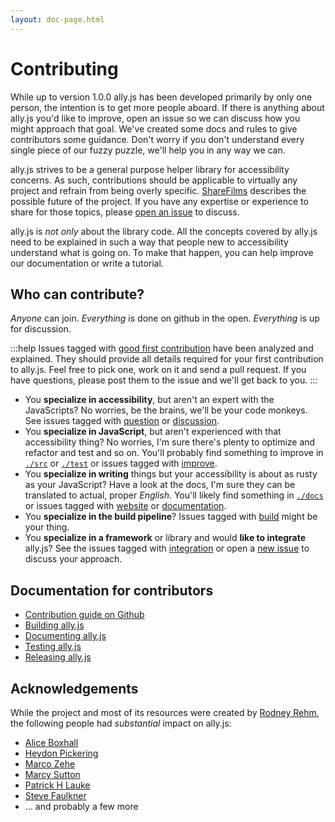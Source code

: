 ```yaml
---
layout: doc-page.html
---
```


# Contributing

While up to version 1.0.0 ally.js has been developed primarily by only one person, the intention is to get more people aboard. If there is anything about ally.js you'd like to improve, open an issue so we can discuss how you might approach that goal. We've created some docs and rules to give contributors some guidance. Don't worry if you don't understand every single piece of our fuzzy puzzle, we'll help you in any way we can.

ally.js strives to be a general purpose helper library for accessibility concerns. As such, contributions should be applicable to virtually any project and refrain from being overly specific. [ShareFilms](https://sharefilms.org) describes the possible future of the project. If you have any expertise or experience to share for those topics, please [open an issue](https://github.com/medialize/ally.js/issues/new) to discuss.

ally.js is *not only* about the library code. All the concepts covered by ally.js need to be explained in such a way that people new to accessibility understand what is going on. To make that happen, you can help improve our documentation or write a tutorial.


## Who can contribute?

*Anyone* can join. *Everything* is done on github in the open. *Everything* is up for discussion.

:::help
Issues tagged with [good first contribution](https://github.com/medialize/ally.js/labels/good%20first%20contribution) have been analyzed and explained. They should provide all details required for your first contribution to ally.js. Feel free to pick one, work on it and send a pull request. If you have questions, please post them to the issue and we'll get back to you.
:::

* You **specialize in accessibility**, but aren't an expert with the JavaScripts? No worries, be the brains, we'll be your code monkeys. See issues tagged with [question](https://github.com/medialize/ally.js/labels/question) or [discussion](https://github.com/medialize/ally.js/labels/discussion).
* You **specialize in JavaScript**, but aren't experienced with that accessibility thing? No worries, I'm sure there's plenty to optimize and refactor and test and so on. You'll probably find something to improve in [`./src`](https://github.com/medialize/ally.js/tree/master/src) or [`./test`](https://github.com/medialize/ally.js/tree/master/test) or issues tagged with [improve](https://github.com/medialize/ally.js/labels/improve).
* You **specialize in writing** things but your accessibility is about as rusty as your JavaScript? Have a look at the docs, I'm sure they can be translated to actual, proper *English*. You'll likely find something in [`./docs`](https://github.com/medialize/ally.js/tree/master/docs) or issues tagged with [website](https://github.com/medialize/ally.js/labels/website) or [documentation](https://github.com/medialize/ally.js/labels/documentation).
* You **specialize in the build pipeline**? Issues tagged with [build](https://github.com/medialize/ally.js/labels/build) might be your thing.
* You **specialize in a framework** or library and would **like to integrate** ally.js? See the issues tagged with [integration](https://github.com/medialize/ally.js/labels/integration) or open a [new issue](https://github.com/medialize/ally.js/issues/new?title=[integrate]%20_your_library_name_%20) to discuss your approach.


## Documentation for contributors

* [Contribution guide on Github](https://github.com/medialize/ally.js/blob/master/CONTRIBUTING.md)
* [Building ally.js](build.md)
* [Documenting ally.js](docs.md)
* [Testing ally.js](testing.md)
* [Releasing ally.js](release.md)


## Acknowledgements

While the project and most of its resources were created by [Rodney Rehm](http://rodneyrehm.de/en/), the following people had *substantial* impact on ally.js:

* [Alice Boxhall](https://twitter.com/sundress)
* [Heydon Pickering](http://www.heydonworks.com/)
* [Marco Zehe](https://www.marcozehe.de/)
* [Marcy Sutton](https://marcysutton.com/)
* [Patrick H Lauke](https://www.splintered.co.uk/)
* [Steve Faulkner](https://twitter.com/stevefaulkner)
* … and probably a few more
